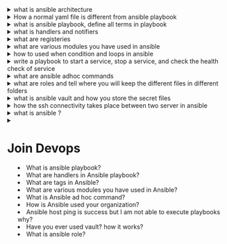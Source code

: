 <details>
<summary>what is ansible architecture</summary></details>

<details><summary>
  How a normal yaml file is different from ansible playbook
</summary></details>
<details><summary>
  what is ansible playbook, define all terms in playbook
</summary></details>
<details><summary>
  what is handlers and notifiers
</summary></details>
<details><summary>
  what are registeries
</summary></details>
<details><summary>
  what are various modules you have used in ansible
</summary></details>
<details><summary>
  how to used when condition and loops in ansible
</summary></details>
<details><summary>
  write a playbook to start a service, stop a service, and check the health check of service
</summary></details>
<details><summary>
  what are ansible adhoc commands
</summary></details>
<details><summary>
  what are roles and tell where you will keep the different files in different folders
</summary></details>
<details><summary>
  what is ansible vault and how you store the secret files
</summary></details>
<details><summary>
  how the ssh connectivity takes place between two server in ansible
</summary></details>
<details><summary>
what is ansible ?  
</summary></details>
<details><summary>
  


  

  



# Join Devops
* What is ansible playbook?
* What are handlers in Ansible playbook?
* What are tags in Ansible?
* What are various modules you have used in Ansible?
* What is Ansible ad hoc command?
* How is Ansible used your organization?
* Ansible host ping is success but I am not able to execute playbooks why? 
* Have you ever used vault? how it works?
* What is ansible role?